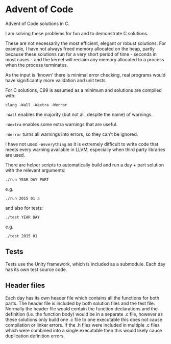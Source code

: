 # Advent of Code

Advent of Code solutions in C.

I am solving these problems for fun and to demonstrate C solutions.

These are not necessarily the most efficient, elegant or robust solutions. For
example, I have not always freed memory allocated on the heap, partly because
these solutions run for a very short period of time - seconds in most cases -
and the kernel will reclaim any memory allocated to a process when the process
terminates.

As the input is 'known' there is minimal error checking, real programs would
have significantly more validation and unit tests.

For C solutions, C99 is assumed as a minimum and solutions are compiled with:

```
clang -Wall -Wextra -Werror
```

`-Wall` enables the majority (but not all, despite the name) of warnings.

`-Wextra` enables some extra warnings that are useful.

`-Werror` turns all warnings into errors, so they can't be ignored.

I have not used `-Weverything` as it is extremely difficult to write code that
meets every warning available in LLVM, especially when third party libraries
are used.

There are helper scripts to automatically build and run a day + part solution
with the relevant arguments:

```
./run YEAR DAY PART
```

e.g.

```
./run 2015 01 a
```

and also for tests:

```
./test YEAR DAY
```

e.g.

```
./test 2015 01
```

## Tests

Tests use the Unity framework, which is included as a submodule. Each day has
its own test source code.

## Header files

Each day has its own header file which contains all the functions for both
parts. The header file is included by both solution files and the test file.
Normally the header file would contain the function declarations and the definition
(i.e. the function body) would be in a separate .c file, however as these solutions
only build one .c file to one executable this does not cause compilation or linker
errors. If the .h files were included in multiple .c files which were combined
into a single executable then this would likely cause duplication definition errors.
